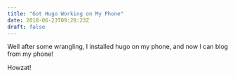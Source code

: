 ```yaml
---
title: "Got Hugo Working on My Phone"
date: 2018-06-23T09:28:23Z
draft: false
---
```


Well after some wrangling, I installed hugo on my phone, and now I can blog from my phone!

Howzat!
